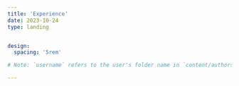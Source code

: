 ```yaml
---
title: 'Experience'
date: 2023-10-24
type: landing


design:
  spacing: '5rem'

# Note: `username` refers to the user's folder name in `content/authors/`

---
```

